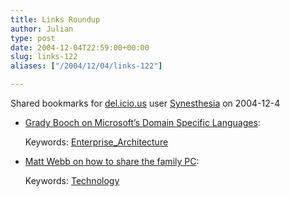 ```yaml
---
title: Links Roundup
author: Julian
type: post
date: 2004-12-04T22:59:00+00:00
slug: links-122 
aliases: ["/2004/12/04/links-122"]

---
```

Shared bookmarks for [del.icio.us][1] user  [Synesthesia][2] on 2004-12-4

  * [Grady Booch on Microsoft&#8217;s Domain Specific Languages][3]:
   
    Keywords: [Enterprise_Architecture][4]
  * [Matt Webb on how to share the family PC][5]:
   
    Keywords: [Technology][6]

 [1]: https://del.icio.us/
 [2]: https://del.icio.us/synesthesia
 [3]: https://www.booch.com/architecture/blog.jsp "https://www.booch.com/architecture/blog.jsp"
 [4]: https://del.icio.us/synesthesia/Enterprise_Architecture
 [5]: https://www.interconnected.org/home/2004/12/03/families_row_over "https://www.interconnected.org/home/2004/12/03/families_row_over"
 [6]: https://del.icio.us/synesthesia/Technology